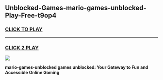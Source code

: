 
## Unblocked-Games-mario-games-unblocked-Play-Free-t9op4
<h3>
<a href="https://premium76.site?title=mario-games-unblocked&ref=23A">CLICK TO PLAY</a></h3>
<hr>

<h3>
<a href="https://premium76.site?title=mario-games-unblocked&ref=23A">CLICK 2 PLAY</a>
  
</h3>

<a href="https://premium76.site?title=mario-games-unblocked&ref=23A"><img src="https://clearcache.store/games.png"></a>


**mario-games-unblocked games unblocked: Your Gateway to Fun and Accessible Online Gaming**
